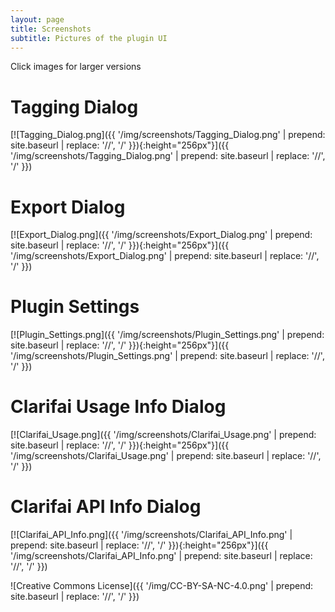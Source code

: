 ```yaml
---
layout: page
title: Screenshots
subtitle: Pictures of the plugin UI
---
```


Click images for larger versions

# Tagging Dialog
[![Tagging_Dialog.png]({{ '/img/screenshots/Tagging_Dialog.png' | prepend: site.baseurl | replace: '//', '/' }}){:height="256px"}]({{ '/img/screenshots/Tagging_Dialog.png' | prepend: site.baseurl | replace: '//', '/' }})

# Export Dialog
[![Export_Dialog.png]({{ '/img/screenshots/Export_Dialog.png' | prepend: site.baseurl | replace: '//', '/' }}){:height="256px"}]({{ '/img/screenshots/Export_Dialog.png' | prepend: site.baseurl | replace: '//', '/' }})

# Plugin Settings
[![Plugin_Settings.png]({{ '/img/screenshots/Plugin_Settings.png' | prepend: site.baseurl | replace: '//', '/' }}){:height="256px"}]({{ '/img/screenshots/Plugin_Settings.png' | prepend: site.baseurl | replace: '//', '/' }})

# Clarifai Usage Info Dialog
[![Clarifai_Usage.png]({{ '/img/screenshots/Clarifai_Usage.png' | prepend: site.baseurl | replace: '//', '/' }}){:height="256px"}]({{ '/img/screenshots/Clarifai_Usage.png' | prepend: site.baseurl | replace: '//', '/' }})

# Clarifai API Info Dialog
[![Clarifai_API_Info.png]({{ '/img/screenshots/Clarifai_API_Info.png' | prepend: site.baseurl | replace: '//', '/' }}){:height="256px"}]({{ '/img/screenshots/Clarifai_API_Info.png' | prepend: site.baseurl | replace: '//', '/' }})

![Creative Commons License]({{ '/img/CC-BY-SA-NC-4.0.png' | prepend: site.baseurl | replace: '//', '/' }})
